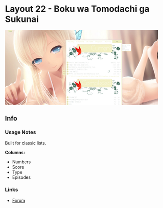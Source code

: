 # Layout 22 - Boku wa Tomodachi ga Sukunai

![](gallery/demo.jpg)

## Info

### Usage Notes

Built for classic lists.

**Columns:**

- Numbers
- Score
- Type
- Episodes

### Links

- [Forum](https://myanimelist.net/forum/?topicid=582261)